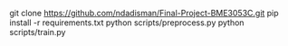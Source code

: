 git clone https://github.com/ndadisman/Final-Project-BME3053C.git
pip install -r requirements.txt
python scripts/preprocess.py
python scripts/train.py
